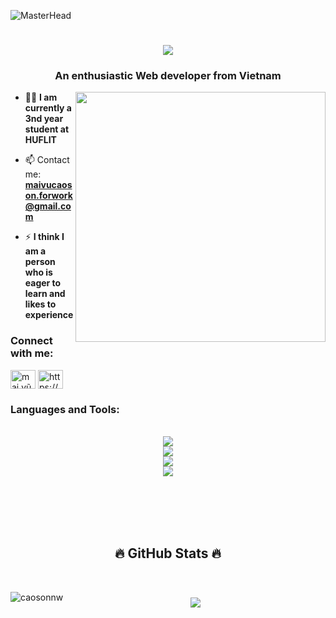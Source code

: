 ![MasterHead](https://images-wixmp-ed30a86b8c4ca887773594c2.wixmp.com/f/c83c004e-1370-4756-88e5-4071de797088/dgdq8br-09cc7ad6-a021-47a5-b0e0-917b12b0f7a7.gif?token=eyJ0eXAiOiJKV1QiLCJhbGciOiJIUzI1NiJ9.eyJzdWIiOiJ1cm46YXBwOjdlMGQxODg5ODIyNjQzNzNhNWYwZDQxNWVhMGQyNmUwIiwiaXNzIjoidXJuOmFwcDo3ZTBkMTg4OTgyMjY0MzczYTVmMGQ0MTVlYTBkMjZlMCIsIm9iaiI6W1t7InBhdGgiOiJcL2ZcL2M4M2MwMDRlLTEzNzAtNDc1Ni04OGU1LTQwNzFkZTc5NzA4OFwvZGdkcThici0wOWNjN2FkNi1hMDIxLTQ3YTUtYjBlMC05MTdiMTJiMGY3YTcuZ2lmIn1dXSwiYXVkIjpbInVybjpzZXJ2aWNlOmZpbGUuZG93bmxvYWQiXX0.tqRMtE-b2QiI2nnefNxSDMJvZCcYqFmq2ccg_Xfzqb8)
<h1 align="center">
    <img src="https://readme-typing-svg.herokuapp.com/?font=Righteous&size=35&center=true&vCenter=true&width=500&height=70&duration=4000&lines=Hi+There!+👋;+I'm+Caosonnw!;" />
</h1>
<h3 align="center">An enthusiastic Web developer from Vietnam</h3>
<img align="right" alt"Young talent" width="400" src="https://media.licdn.com/dms/image/v2/D5612AQHmfXu03WIBhA/article-cover_image-shrink_720_1280/article-cover_image-shrink_720_1280/0/1689012633580?e=2147483647&v=beta&t=fly2DRHfkwaZ1nvn7ULAiq1Cfl32UyKDiNu2f2JOZwQ">

- 👨‍💻 **I am currently a 3nd year student at HUFLIT**

- 📫 Contact me: **maivucaoson.forwork@gmail.com**

- ⚡ **I think I am a person who is eager to learn and likes to experience**

<h3 align="left">Connect with me:</h3>
<p align="left">
<a href="https://www.facebook.com/mai.vu.cao.son" target="blank"><img align="center" src="https://raw.githubusercontent.com/rahuldkjain/github-profile-readme-generator/master/src/images/icons/Social/facebook.svg" alt="mai vũ cao sơn" height="30" width="40" /></a>
<a href="https://linkedin.com/in/maivu-caoson/" target="blank"><img align="center" src="https://raw.githubusercontent.com/rahuldkjain/github-profile-readme-generator/master/src/images/icons/Social/linked-in-alt.svg" alt="https://www.linkedin.com/in/maivu-caoson/" height="30" width="40" /></a>
</p>

<h3 align="left">Languages and Tools:</h3>
<br/>
<div align="center">
    <img src="https://skillicons.dev/icons?i=aws,kubernetes,docker,jenkins" /><br>
    <img src="https://skillicons.dev/icons?i=html,css,js,ts,sass,bootstrap,tailwind,redux" /><br>
  <img src="https://skillicons.dev/icons?i=visualstudio,vscode,git,github,gitlab,postman,react,vite,nextjs,vercel" /><br>
    <img src="https://skillicons.dev/icons?i=nodejs,express,nestjs,mysql,mongodb,sequelize,graphql,prisma,cs,dotnet,java,linux " />
</div>

<br/><br/><br/>
<br>
<h2 align="center">🔥 GitHub Stats 🔥</h2>
<br>
<p><img align="left" src="https://github-readme-stats.vercel.app/api/top-langs?username=caosonnw&show_icons=true&locale=en&layout=compact" alt="caosonnw" /></p>

<h3 align="center">
    <img src="https://readme-typing-svg.herokuapp.com/?font=Righteous&size=25&center=true&vCenter=true&width=500&height=70&duration=4000&lines=Thanks+for+visiting!+✌️;+Shoot+me+a+message+on+Facebook!;I'm+always+down+to+collab+:)">
</h3>
